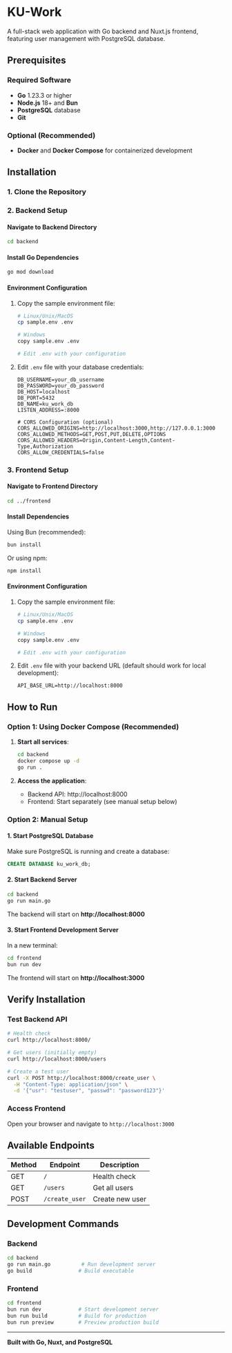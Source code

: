 # KU-Work

A full-stack web application with Go backend and Nuxt.js frontend, featuring user management with PostgreSQL database.

## Prerequisites

### Required Software
- **Go** 1.23.3 or higher
- **Node.js** 18+ and **Bun**
- **PostgreSQL** database
- **Git**

### Optional (Recommended)
- **Docker** and **Docker Compose** for containerized development

## Installation

### 1. Clone the Repository

### 2. Backend Setup

#### Navigate to Backend Directory
```bash
cd backend
```

#### Install Go Dependencies
```bash
go mod download
```

#### Environment Configuration
1. Copy the sample environment file:
   ```bash
   # Linux/Unix/MacOS
   cp sample.env .env
   
   # Windows
   copy sample.env .env
   
   # Edit .env with your configuration
   ```

2. Edit `.env` file with your database credentials:
   ```env
   DB_USERNAME=your_db_username
   DB_PASSWORD=your_db_password
   DB_HOST=localhost
   DB_PORT=5432
   DB_NAME=ku_work_db
   LISTEN_ADDRESS=:8000
   
   # CORS Configuration (optional)
   CORS_ALLOWED_ORIGINS=http://localhost:3000,http://127.0.0.1:3000
   CORS_ALLOWED_METHODS=GET,POST,PUT,DELETE,OPTIONS
   CORS_ALLOWED_HEADERS=Origin,Content-Length,Content-Type,Authorization
   CORS_ALLOW_CREDENTIALS=false
   ```

### 3. Frontend Setup

#### Navigate to Frontend Directory
```bash
cd ../frontend
```

#### Install Dependencies
Using Bun (recommended):
```bash
bun install
```

Or using npm:
```bash
npm install
```

#### Environment Configuration
1. Copy the sample environment file:
   ```bash
   # Linux/Unix/MacOS
   cp sample.env .env
   
   # Windows
   copy sample.env .env
   
   # Edit .env with your configuration
   ```

2. Edit `.env` file with your backend URL (default should work for local development):
   ```env
   API_BASE_URL=http://localhost:8000
   ```

## How to Run

### Option 1: Using Docker Compose (Recommended)

1. **Start all services**:
   ```bash
   cd backend
   docker compose up -d
   go run .
   ```

2. **Access the application**:
   - Backend API: http://localhost:8000
   - Frontend: Start separately (see manual setup below)

### Option 2: Manual Setup

#### 1. Start PostgreSQL Database
Make sure PostgreSQL is running and create a database:
```sql
CREATE DATABASE ku_work_db;
```

#### 2. Start Backend Server
```bash
cd backend
go run main.go
```
The backend will start on **http://localhost:8000**

#### 3. Start Frontend Development Server
In a new terminal:
```bash
cd frontend
bun run dev
```
The frontend will start on **http://localhost:3000**

## Verify Installation

### Test Backend API
```bash
# Health check
curl http://localhost:8000/

# Get users (initially empty)
curl http://localhost:8000/users

# Create a test user
curl -X POST http://localhost:8000/create_user \
  -H "Content-Type: application/json" \
  -d '{"usr": "testuser", "passwd": "password123"}'
```

### Access Frontend
Open your browser and navigate to `http://localhost:3000`

## Available Endpoints

| Method | Endpoint | Description |
|--------|----------|-------------|
| GET | `/` | Health check |
| GET | `/users` | Get all users |
| POST | `/create_user` | Create new user |

## Development Commands

### Backend
```bash
cd backend
go run main.go          # Run development server
go build               # Build executable
```

### Frontend
```bash
cd frontend
bun run dev            # Start development server
bun run build          # Build for production
bun run preview        # Preview production build
```

---

**Built with Go, Nuxt, and PostgreSQL**